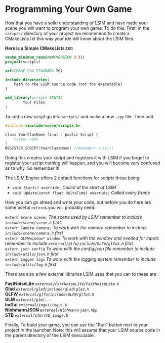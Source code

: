# Programming Your Own Game
How that you have a solid understanding of LSIM and have made your scene you will want to program your own game.
To do this, First, in the `scripts/` directory of your project
we recommend to create a CMakeLists.txt this way your ide will know about the LSIM files.

**Here is a Simple CMakeLists.txt:**

```cmake
cmake_minimum_required(VERSION 3.31)
project(scripts)

set(CMAKE_CXX_STANDARD 20)

include_directories(
    Path to the LSIM source code (not the executable)
)

add_library(scripts STATIC
        Your Files
)
```

To add a new script go into `scripts/` and make a new `.cpp` file. Then add:
```c
#include <include/scene/scripts.h>

class YourClasName final : public Script {
    //Your code
}
REGISTER_SCRIPT(YourClassName) //Remember this!!!
```

Doing this creates your script and registers it with LSIM if you forget to register your script nothing will happen, and you will become very confused as to why. So remember it!

The LSIM Engine offers 2 default functions for scripts these being:
* `void Start() override;` _Called at the start of LSIM_
* `void Update(const float deltaTime) override;` _Called every frame_

How you can go ahead and write your code, but before you do here are some useful `extern`s you will probably need:

`extern Scene scene;` _The scene used by LSIM remember to include `include/scene/scene.h` first_\
`extern Camera camera;` _To work with the camera remember to include `include/scene/camera.h` first_\
`extern GLFWwindow* window` _To work with the window and needed for inputs remember to include `external/glfw/include/GLFW/glfw3.h` first_\
`extern json config` _To work with the config.json file remember to include `include/utils/json.h` first_\
`extern Logger logs` _To work with the logging system remember to include `include/utils/log.h` first_

There are also a few external libraries LSIM uses that you can to these are:

**FastNoiseLite** _`external/FastNoiseLite/FastNoiseLite.h`_\
**Glad** _`external/glad/include/glad/glad.h`_\
**GLFW** _`external/glfw/include/GLFW/glfw3.h`_\
**GLM** _`external/glm/...`_\
**ImGui** _`external/imgui/imgui.h`_\
**NlohmannJSON** _`external/nlohmann/json.hpp`_\
**STB** _`external/stb/stb_image.h`_

Finally, To build your game, you can use the "Run" button next to your project in the launcher. Note: this will assume that your LSIM source code in the parent directory of the LSIM executable.
